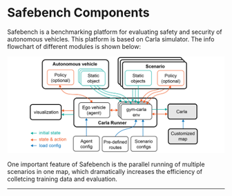 <!--
 * @Author: 
 * @Email: 
 * @Date: 2021-07-18 21:46:37
 * @LastEditTime: 2023-02-21 00:41:08
 * @Description: 
-->

# Safebench Components

Safebench is a benchmarking platform for evaluating safety and security of autonomous vehicles. This platform is based on Carla simulator. The info flowchart of different modules is shown below:

![pipeline](./images/pipeline.png)

One important feature of Safebench is the parallel running of multiple scenarios in one map, which dramatically increases the efficiency of colletcing training data and evaluation.

---